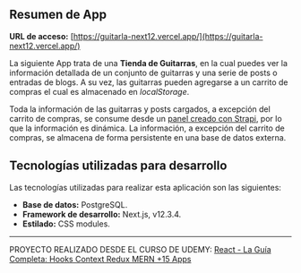 ## Resumen de App

**URL de acceso:** [https://guitarla-next12.vercel.app/](https://guitarla-next12.vercel.app/)

La siguiente App trata de una **Tienda de Guitarras**, en la cual puedes ver la información detallada de un conjunto de guitarras y una serie de posts o entradas de blogs. A su vez, las guitarras pueden agregarse a un carrito de compras el cual es almacenado en _localStorage_.

Toda la información de las guitarras y posts cargados, a excepción del carrito de compras, se consume desde un [panel creado con Strapi](https://github.com/dauncosaciar/guitarla-strapi), por lo que la información es dinámica. La información, a excepción del carrito de compras, se almacena de forma persistente en una base de datos externa.

## Tecnologías utilizadas para desarrollo

Las tecnologías utilizadas para realizar esta aplicación son las siguientes:

- **Base de datos:** PostgreSQL.
- **Framework de desarrollo:** Next.js, v12.3.4.
- **Estilado:** CSS modules.

---

PROYECTO REALIZADO DESDE EL CURSO DE UDEMY: [React - La Guía Completa: Hooks Context Redux MERN +15 Apps](https://www.udemy.com/course/react-de-principiante-a-experto-creando-mas-de-10-aplicaciones/)
